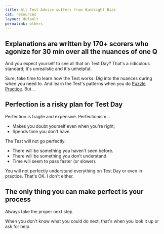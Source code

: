 ```yaml
---
title: All Test Advice suffers from Hindsight Bias
cat: resources
layout: default
permalink: others
---
```


## Explanations are written by 170+ scorers who agonize for 30 min over all the nuances of one Q

And you expect yourself to see all that on Test Day? That's a ridiculous standard; it's unrealistic and it's unhelpful.

Sure, take time to learn how the Test works. Dig into the nuances during when you need to. And learn the Test's patterns when you do [Puzzle Practice](practice.html#puzzle-mode). But...

## Perfection is a risky plan for Test Day

Perfection is fragile and expensive. Perfectionism...

- Makes you doubt yourself even when you're right;
- Spends time you don't have.

The Test will not go perfectly.

- There will be something you haven't seen before.
- There will be something you don't understand.
- Time will seem to pass faster (or slower).

You will not perfectly understand everything on Test Day or even in practice. That's OK. I don't either.

## The only thing you can make perfect is your process

Always take the proper next step.

When you don't know what you could do next, that's when you look it up or ask for help. 
